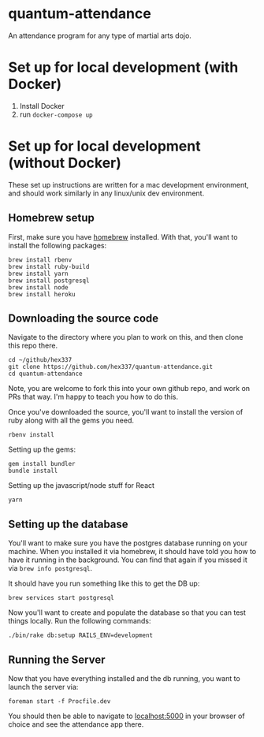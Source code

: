 # quantum-attendance
An attendance program for any type of martial arts dojo.

# Set up for local development (with Docker)

 1. Install Docker
 2. run `docker-compose up`

# Set up for local development (without Docker)

These set up instructions are written for a mac development environment, and should work similarly in any linux/unix dev environment.

## Homebrew setup

First, make sure you have [homebrew](https://brew.sh) installed. With that, you'll want to install the following packages:

```shell
brew install rbenv
brew install ruby-build
brew install yarn
brew install postgresql
brew install node
brew install heroku
```

## Downloading the source code

Navigate to the directory where you plan to work on this, and then clone this repo there.

```shell
cd ~/github/hex337
git clone https://github.com/hex337/quantum-attendance.git
cd quantum-attendance
```

Note, you are welcome to fork this into your own github repo, and work on PRs that way. I'm happy to teach you how to do this.

Once you've downloaded the source, you'll want to install the version of ruby along with all the gems you need.

```shell
rbenv install
```

Setting up the gems:

```shell
gem install bundler
bundle install
```

Setting up the javascript/node stuff for React

```shell
yarn
```

## Setting up the database

You'll want to make sure you have the postgres database running on your machine. When you installed it via homebrew, it should have told you how to have it running in the background. You can find that again if you missed it via `brew info postgresql`.

It should have you run something like this to get the DB up:

```shell
brew services start postgresql
```

Now you'll want to create and populate the database so that you can test things locally. Run the following commands:

```shell
./bin/rake db:setup RAILS_ENV=development
```

## Running the Server

Now that you have everything installed and the db running, you want to launch the server via:

```shell
foreman start -f Procfile.dev
```

You should then be able to navigate to [localhost:5000](http://localhost:5000) in your browser of choice and see the attendance app there.
